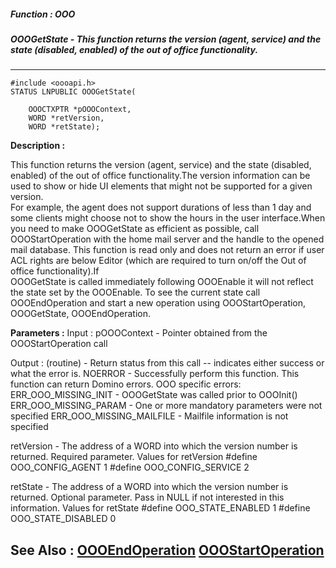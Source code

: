 ##### Function : OOO
##### OOOGetState - This function returns the version (agent, service) and the state (disabled, enabled) of the out of office functionality.
---
```
#include <oooapi.h>
STATUS LNPUBLIC OOOGetState(

	OOOCTXPTR *pOOOContext,
	WORD *retVersion,
	WORD *retState);
```
**Description :**

This function returns the version (agent, service) and the state (disabled, 
enabled) of the out of office functionality.The version information can be used 
to show or hide UI elements that might not be supported for a given version.  
For example, the agent does not support durations of less than 1 day and some 
clients might choose not to show the hours in the user interface.When you need 
to make OOOGetState as efficient as possible, call OOOStartOperation with the 
home mail server and the handle to the opened mail database. This function is 
read only and does not return an error if user ACL rights are below Editor 
(which are required to turn on/off the Out of office functionality).If  
OOOGetState is called immediately following OOOEnable it will not reflect the 
state set by the OOOEnable.   To see the current state call OOOEndOperation and 
start a new operation  using OOOStartOperation, OOOGetState, OOOEndOperation.

**Parameters :**
Input :
pOOOContext  -  Pointer obtained from the OOOStartOperation call

Output :
(routine)  -  Return status from this call -- indicates either success or what the error is. 
NOERROR - Successfully perform this function.
This function can return Domino errors.
OOO specific errors:
ERR_OOO_MISSING_INIT - OOOGetState was called prior to OOOInit()
ERR_OOO_MISSING_PARAM - One or more mandatory parameters were not specified
ERR_OOO_MISSING_MAILFILE - Mailfile information is not specified


retVersion  -  The address of a WORD into which the version number is returned.
Required parameter.
Values for retVersion
#define  	OOO_CONFIG_AGENT           1
#define	OOO_CONFIG_SERVICE		2

retState  -  The address of a WORD into which the version number is returned.
Optional parameter. Pass in NULL if not interested in this information.
Values for retState
#define OOO_STATE_ENABLED		1
#define OOO_STATE_DISABLED		0


**See Also :**
[OOOEndOperation](/domino-c-api-docs/reference/Func/OOOEndOperation)
[OOOStartOperation](/domino-c-api-docs/reference/Func/OOOStartOperation)
---
